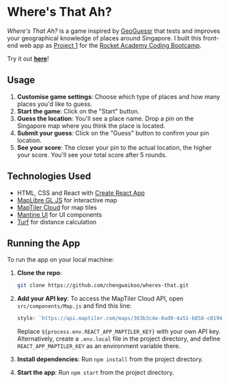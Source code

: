 # Where's That Ah?

_Where's That Ah?_ is a game inspired by [GeoGuessr](https://www.geoguessr.com/) that tests and improves your geographical knowledge of places around Singapore. I built this front-end web app as [Project 1](https://bootcamp.rocketacademy.co/1-frontend/1.p-frontend-app) for the [Rocket Academy Coding Bootcamp](https://www.rocketacademy.co/courses/coding-bootcamp).

Try it out [**here**](https://chengwaikoo.github.io/project1-bootcamp/)!

## Usage

1. **Customise game settings**: Choose which type of places and how many places you'd like to guess.
2. **Start the game**: Click on the "Start" button.
3. **Guess the location**: You'll see a place name. Drop a pin on the Singapore map where you think the place is located.
4. **Submit your guess**: Click on the "Guess" button to confirm your pin location.
5. **See your score**: The closer your pin to the actual location, the higher your score. You'll see your total score after 5 rounds.

## Technologies Used

- HTML, CSS and React with [Create React App](https://create-react-app.dev/)
- [MapLibre GL JS](https://maplibre.org/projects/maplibre-gl-js/) for interactive map
- [MapTiler Cloud](https://www.maptiler.com/cloud/) for map tiles
- [Mantine UI](https://ui.mantine.dev/) for UI components
- [Turf](https://turfjs.org/) for distance calculation

## Running the App

To run the app on your local machine:

1. **Clone the repo**:

    ```bash
    git clone https://github.com/chengwaikoo/wheres-that.git
    ```
    
2. **Add your API key**: To access the MapTiler Cloud API, open `src/components/Map.js` and find this line:

    ```javascript
    style: `https://api.maptiler.com/maps/363b3c4e-0ad0-4a51-b858-c019423b9d2c/style.json?key=${process.env.REACT_APP_MAPTILER_KEY}`,
    ```
    
    Replace `${process.env.REACT_APP_MAPTILER_KEY}` with your own API key. Alternatively, create a `.env.local` file in the project directory, and define `REACT_APP_MAPTILER_KEY` as an environment variable there.

3. **Install dependencies**: Run `npm install` from the project directory.
4. **Start the app**: Run `npm start` from the project directory.
